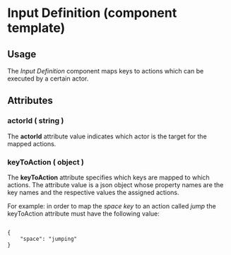 # Input Definition (component template)

## Usage

The *Input Definition* component maps keys to actions which can be executed by a certain actor.


## Attributes

### actorId ( string )

The **actorId** attribute value indicates which actor is the target for the mapped actions.


### keyToAction ( object )

The **keyToAction** attribute specifies which keys are mapped to which actions. The attribute value is a json object whose property names are the key names
and the respective values the assigned actions.

For example: in order to map the *space key* to an action called *jump* the keyToAction attribute must have the following value:

<pre><code>
{
	"space": "jumping"
}
</code></pre>
